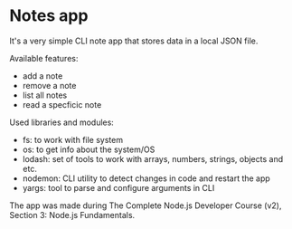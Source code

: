 
# Notes app

It's a very simple CLI note app that stores data in a local JSON file.

Available features:
- add a note
- remove a note
- list all notes
- read a specficic note

Used libraries and modules:
- fs: to work with file system
- os: to get info about the system/OS
- lodash: set of tools to work with arrays, numbers, strings, objects and etc.
- nodemon: CLI utility to detect changes in code and restart the app
- yargs: tool to parse and configure  arguments in CLI

The app was made during The Complete Node.js Developer Course (v2), Section 3: Node.js Fundamentals.